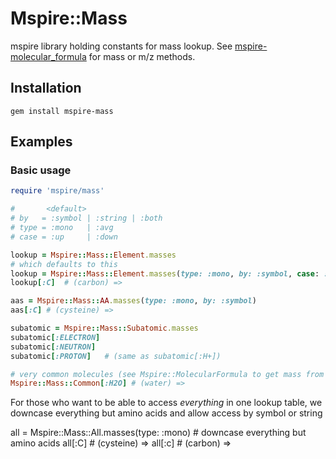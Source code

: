 # Mspire::Mass

mspire library holding constants for mass lookup.  See [mspire-molecular_formula](https://github.com/princelab/mspire-molecular_formula) for mass or m/z methods.

## Installation

    gem install mspire-mass

## Examples

### Basic usage

```ruby
require 'mspire/mass'

#       <default>
# by   = :symbol | :string | :both
# type = :mono   | :avg
# case = :up     | :down

lookup = Mspire::Mass::Element.masses
# which defaults to this
lookup = Mspire::Mass::Element.masses(type: :mono, by: :symbol, case: :up)
lookup[:C]  # (carbon) => 

aas = Mspire::Mass::AA.masses(type: :mono, by: :symbol)
aas[:C] # (cysteine) => 

subatomic = Mspire::Mass::Subatomic.masses
subatomic[:ELECTRON]
subatomic[:NEUTRON]
subatomic[:PROTON]   # (same as subatomic[:H+])

# very common molecules (see Mspire::MolecularFormula to get mass from any mol formula)
Mspire::Mass::Common[:H2O] # (water) => 
```

For those who want to be able to access *everything* in one lookup table, we
downcase everything but amino acids and allow access by symbol or string

all = Mspire::Mass::All.masses(type: :mono)   # downcase everything but amino acids
all[:C]  # (cysteine) => 
all[:c]  # (carbon) => 
